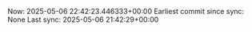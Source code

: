 Now: 2025-05-06 22:42:23.446333+00:00 Earliest commit since sync: None Last sync: 2025-05-06 21:42:29+00:00
